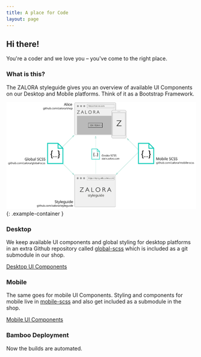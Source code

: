 ```yaml
---
title: A place for Code
layout: page
---
```


## Hi there!

You're a coder and we love you – you've come to the right place.

### What is this?

The ZALORA styleguide gives you an overview of available UI Components on our Desktop and Mobile platforms. Think of it as a Bootstrap Framework.


![ZALORA Global Styles Setup](/assets/images/content/code/setup-illustration.svg)
{: .example-container }

### Desktop

We keep available UI components and global styling for desktop platforms in an extra Github repository called [global-scss](http://github.com/zalora/global-scss) which is included as a git submodule in our shop.

<a class="btn" href="/components/desktop/buttons.html">Desktop UI Components</a>

### Mobile

The same goes for mobile UI Components. Styling and components for mobile live in [mobile-scss](http://github.com/zalora/mobile-scss) and also get included as a submodule in the shop.

<a class="btn" href="/components/mobile/scaffolding.html">Mobile UI Components</a>


### Bamboo Deployment

Now the builds are automated.
